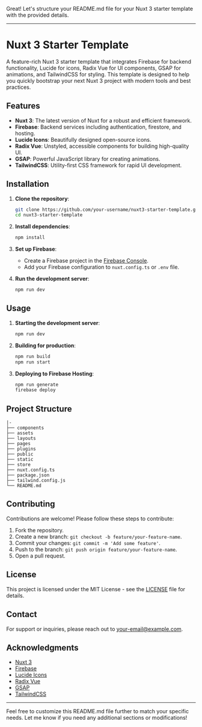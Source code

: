 Great! Let's structure your README.md file for your Nuxt 3 starter template with the provided details.

---

# Nuxt 3 Starter Template

A feature-rich Nuxt 3 starter template that integrates Firebase for backend functionality, Lucide for icons, Radix Vue for UI components, GSAP for animations, and TailwindCSS for styling. This template is designed to help you quickly bootstrap your next Nuxt 3 project with modern tools and best practices.

## Features

- **Nuxt 3**: The latest version of Nuxt for a robust and efficient framework.
- **Firebase**: Backend services including authentication, firestore, and hosting.
- **Lucide Icons**: Beautifully designed open-source icons.
- **Radix Vue**: Unstyled, accessible components for building high-quality UI.
- **GSAP**: Powerful JavaScript library for creating animations.
- **TailwindCSS**: Utility-first CSS framework for rapid UI development.

## Installation

1. **Clone the repository**:
    ```bash
    git clone https://github.com/your-username/nuxt3-starter-template.git
    cd nuxt3-starter-template
    ```

2. **Install dependencies**:
    ```bash
    npm install
    ```

3. **Set up Firebase**:
    - Create a Firebase project in the [Firebase Console](https://console.firebase.google.com/).
    - Add your Firebase configuration to `nuxt.config.ts` or `.env` file.

4. **Run the development server**:
    ```bash
    npm run dev
    ```

## Usage

1. **Starting the development server**:
    ```bash
    npm run dev
    ```

2. **Building for production**:
    ```bash
    npm run build
    npm run start
    ```

3. **Deploying to Firebase Hosting**:
    ```bash
    npm run generate
    firebase deploy
    ```

## Project Structure

```
|-
├── components
├── assets
├── layouts
├── pages
├── plugins
├── public
├── static
├── store
├── nuxt.config.ts
├── package.json
├── tailwind.config.js
└── README.md
```


## Contributing

Contributions are welcome! Please follow these steps to contribute:

1. Fork the repository.
2. Create a new branch: `git checkout -b feature/your-feature-name`.
3. Commit your changes: `git commit -m 'Add some feature'`.
4. Push to the branch: `git push origin feature/your-feature-name`.
5. Open a pull request.

## License

This project is licensed under the MIT License - see the [LICENSE](LICENSE) file for details.

## Contact

For support or inquiries, please reach out to [your-email@example.com](anthony@taasky.xyz).

## Acknowledgments

- [Nuxt 3](https://nuxt.com/)
- [Firebase](https://firebase.google.com/)
- [Lucide Icons](https://lucide.dev/)
- [Radix Vue](https://radix-vue.com/)
- [GSAP](https://greensock.com/gsap/)
- [TailwindCSS](https://tailwindcss.com/)

---

Feel free to customize this README.md file further to match your specific needs. Let me know if you need any additional sections or modifications!